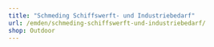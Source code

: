 ```yaml
---
title: "Schmeding Schiffswerft- und Industriebedarf"
url: /emden/schmeding-schiffswerft-und-industriebedarf/
shop: Outdoor
---
```

